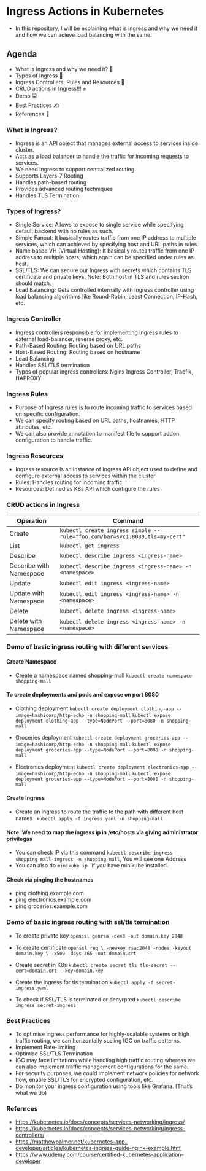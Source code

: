 # Ingress Actions in Kubernetes
- In this repository, I will be explaining what is ingress and why we need it and how we can acieve load balancing with the same.


## Agenda
- What is Ingress and why we need it? 🧐
- Types of Ingress 🧬
- Ingress Controllers, Rules and Resources 🙌 
- CRUD actions in Ingress!!! ✊
- Demo 💻
- Best Practices ✍️
- References 🧠


### What is Ingress?
- Ingress is an API object that manages external access to services inside cluster.
- Acts as a load balancer to handle the traffic for incoming requests to services.
- We need ingress to support centralized routing.
- Supports Layers-7 Routing
- Handles path-based routing
- Provides advanced routing techniques
- Handles TLS Termination


### Types of Ingress?
- Single Service: Allows to expose to single service while specifying default backend with no rules as such.
- Simple Fanout: It basically routes traffic from one IP address to multiple services, which can achieved by specifying host and URL paths in rules.
- Name based VH (Virtual Hosting): It basically routes traffic from one IP address to multiple hosts, which again can be specified under rules as host.
- SSL/TLS: We can secure our Ingress with secrets which contains TLS certificate and private keys. Note: Both host in TLS and rules section should match.
- Load Balancing: Gets controlled internally with ingress controller using load balancing algorithms like Round-Robin, Least Connection, IP-Hash, etc.


### Ingress Controller
- Ingress controllers responsible for implementing ingress rules to external load-balancer, reverse proxy, etc.
- Path-Based Routing: Routing based on URL paths
- Host-Based Routing: Routing based on hostname
- Load Balancing
- Handles SSL/TLS termination
- Types of popular ingress controllers: Nginx Ingress Controller, Traefik, HAPROXY


### Ingress Rules
- Purpose of Ingress rules is to route incoming traffic to services based on specific configuration.
- We can specify routing based on URL paths, hostnames, HTTP attributes, etc.
- We can also provide annotation to manifest file to support addon configuration to handle traffic.


### Ingress Resources
- Ingress resource is an instance of Ingress API object used to define and configure external access to services within the cluster
- Rules: Handles routing for incoming traffic
- Resources: Defined as K8s API which configure the rules 


### CRUD actions in Ingress
Operation | Command |
--------- | ------- |
Create    | ```kubectl create ingress simple --rule="foo.com/bar=svc1:8080,tls=my-cert"``` |
List      | ```kubectl get ingress ```
Describe  | ```kubectl describe ingress <ingress-name>```
Describe with Namespace | ```kubectl describe ingress <ingress-name> -n <namespace>```
Update    | ```kubectl edit ingress <ingress-name>```
Update with Namespace | ```kubectl edit ingress <ingress-name> -n <namespace>```
Delete | ```kubectl delete ingress <ingress-name>```
Delete with Namespace | ```kubectl delete ingress <ingress-name> -n <namespace>```


### Demo of basic ingress routing with different services
#### Create Namespace
- Create a namespace named shopping-mall
``` kubectl create namespace shopping-mall ```

#### To create deployments and pods and expose on port 8080
- Clothing deployment
``` kubectl create deployment clothing-app --image=hashicorp/http-echo -n shopping-mall ```
``` kubectl expose deployment clothing-app --type=NodePort --port=8080 -n shopping-mall ```

- Groceries deployment
``` kubectl create deployment groceries-app --image=hashicorp/http-echo -n shopping-mall ```
``` kubectl expose deployment groceries-app --type=NodePort --port=8080 -n shopping-mall ```

- Electronics deployment
``` kubectl create deployment electronics-app --image=hashicorp/http-echo -n shopping-mall ```
``` kubectl expose deployment groceries-app --type=NodePort --port=8080 -n shopping-mall ```

#### Create Ingress
- Create an ingress to route the traffic to the path with different host names
```  kubectl apply -f ingress.yaml -n shopping-mall ```

#### Note: We need to map the ingress ip in /etc/hosts via giving administrator privilegas
- You can check IP via this command ```kubectl describe ingress shopping-mall-ingress -n shopping-mall```, You will see one Address
- You can also do ```minikube ip ``` if you have minikube installed.

#### Check via pinging the hostnames
- ping clothing.example.com
- ping electronics.example.com
- ping groceries.example.com


### Demo of basic ingress routing with ssl/tls termination
- To create private key
```openssl genrsa -des3 -out domain.key 2048  ```

- To create certificate
`openssl req \
       -newkey rsa:2048 -nodes -keyout domain.key \
       -x509 -days 365 -out domain.crt`

- Create secret in K8s
```kubectl create secret tls tls-secret --cert=domain.crt --key=domain.key```

- Create the ingress for tls termination
```kubectl apply -f secret-ingress.yaml ```

- To check if SSL/TLS is terminated or decyrpted
```kubectl describe ingress secret-ingress ```


### Best Practices
- To optimise ingress performance for highly-scalable systems or high traffic routing, we can horizontally scaling IGC on traffic patterns.
- Implement Rate-limiting
- Optimise SSL/TLS Termination
- IGC may face limitations while handling high traffic routing whereas we can also implement traffic management configurations for the same.
- For security purposes, we could implement network policies for network flow, enable SSL/TLS for encrypted configuration, etc.
- Do monitor your ingress configuration using tools like Grafana. (That’s what we do)


### Refernces
- https://kubernetes.io/docs/concepts/services-networking/ingress/
- https://kubernetes.io/docs/concepts/services-networking/ingress-controllers/
- https://matthewpalmer.net/kubernetes-app-developer/articles/kubernetes-ingress-guide-nginx-example.html
- https://www.udemy.com/course/certified-kubernetes-application-developer

